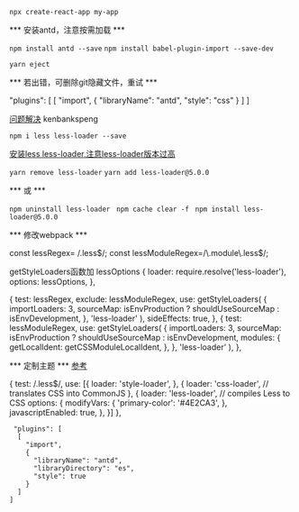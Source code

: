`npx create-react-app my-app`

*** 安装antd，注意按需加载 ***

`npm install antd --save`
`npm install babel-plugin-import --save-dev`

`yarn eject`

*** 若出错，可删除git隐藏文件，重试 ***


 "plugins": [
      [
        "import",
        {
          "libraryName": "antd",
          "style": "css"
        }
      ]
    ]



[问题解决](https://github.com/facebook/create-react-app/issues/12070) kenbankspeng

`npm i less less-loader --save`
 
[安装less less-loader,注意less-loader版本过高](https://blog.csdn.net/wang_jun8072/article/details/106160036)

`yarn remove less-loader`
`yarn add less-loader@5.0.0`

*** 或 ***

`npm uninstall less-loader `
`npm cache clear -f `
`npm install less-loader@5.0.0`


*** 修改webpack ***



const lessRegex= /\.less$/;
const lessModuleRegex=/\.module\.less$/;

getStyleLoaders函数加 lessOptions
{
        loader: require.resolve('less-loader'),
        options: lessOptions,
      },



{
              test: lessRegex,
              exclude: lessModuleRegex,
              use: getStyleLoaders(
                  {
                    importLoaders: 3,
                    sourceMap: isEnvProduction
                    ? shouldUseSourceMap
                    : isEnvDevelopment,
                  },
                  'less-loader'
              ),
              sideEffects: true,
            },
            {
              test: lessModuleRegex,
              use: getStyleLoaders(
                  {
                    importLoaders: 3,
                    sourceMap: isEnvProduction
                    ? shouldUseSourceMap
                    : isEnvDevelopment,
                    modules: {
                      getLocalIdent: getCSSModuleLocalIdent,
                    },
                  },
                  'less-loader'
              ),
            },

*** 定制主题 ***
[参考](https://blog.csdn.net/sophieLV1993/article/details/104565192?spm=1001.2101.3001.6650.1&utm_medium=distribute.pc_relevant.none-task-blog-2%7Edefault%7ECTRLIST%7Edefault-1-104565192-blog-90672774.pc_relevant_downloadblacklistv1&depth_1-utm_source=distribute.pc_relevant.none-task-blog-2%7Edefault%7ECTRLIST%7Edefault-1-104565192-blog-90672774.pc_relevant_downloadblacklistv1&utm_relevant_index=2)


{
              test: /\.less$/,
              use: [{
                loader: 'style-loader',
              }, {
                loader: 'css-loader', // translates CSS into CommonJS
              }, {
                loader: 'less-loader', // compiles Less to CSS
                options: {
                  modifyVars: {
                    'primary-color': '#4E2CA3',
                  },
                  javascriptEnabled: true,
                },
              }]
            },


     "plugins": [
      [
        "import",
        {
          "libraryName": "antd",
          "libraryDirectory": "es",
          "style": true
        }
      ]
    ]
